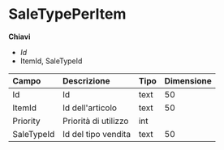 # SaleTypePerItem

  
 **Chiavi**

* _Id_
* ItemId, SaleTypeId

| Campo | Descrizione | Tipo | Dimensione |
| :--- | :--- | :--- | :--- |
| Id | Id | text | 50 |
| ItemId | Id dell'articolo | text | 50 |
| Priority | Priorità di utilizzo | int |  |
| SaleTypeId | Id del tipo vendita | text | 50 |


